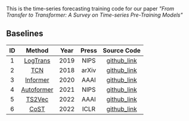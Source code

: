 This is the time-series forecasting training code for our paper *"From Transfer to Transformer: A Survey on
Time-series Pre-Training Models"*

## Baselines

|  ID  |                            Method                            | Year |   Press   |                         Source Code                          |
| :--: | :----------------------------------------------------------: | :--: | :-------: | :----------------------------------------------------------: |
|  1   |  [LogTrans](https://proceedings.neurips.cc/paper/2019/file/6775a0635c302542da2c32aa19d86be0-Paper.pdf)  | 2019 |    NIPS    |     [github_link](https://github.com/mlpotter/Transformer_Time_Series)      |
|  2   | [TCN](https://arxiv.org/abs/1803.01271)  | 2018 |    arXiv    |     [github_link](https://github.com/locuslab/TCN)      |
|  3   | [Informer](https://ojs.aaai.org/index.php/AAAI/article/view/17325/17132) | 2020 | AAAI | [github_link](https://github.com/zhouhaoyi/Informer2020) |
|  4   | [Autoformer](https://proceedings.neurips.cc/paper/2021/hash/bcc0d400288793e8bdcd7c19a8ac0c2b-Abstract.html)  | 2021 |    NIPS    |     [github_link](https://github.com/thuml/autoformer)      |
|  5   | [TS2Vec](https://www.aaai.org/AAAI22Papers/AAAI-8809.YueZ.pdf) | 2022 |   AAAI    |      [github_link](https://github.com/yuezhihan/ts2vec)      |
|  6   |            [CoST](https://openreview.net/forum?id=PilZY3omXV2)            | 2022 |   ICLR    | [github_link](https://github.com/salesforce/CoST) |
